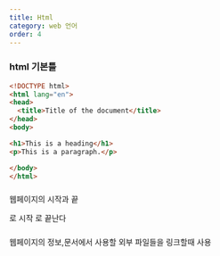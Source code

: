 ```yaml
---
title: Html
category: web 언어
order: 4
---
```


### html 기본틀

```html
<!DOCTYPE html>
<html lang="en">
<head>
  <title>Title of the document</title>
</head>
<body>

<h1>This is a heading</h1>
<p>This is a paragraph.</p>

</body>
</html>
```
### <html>
웹페이지의 시작과 끝
<html>로 시작 </html>로 끝난다

### <head>
웹페이지의 정보,문서에서 사용할 외부 파일들을 링크할때 사용
<title>, <meta>등

### <body>
브라우저에 실제 표시되는 내용

### <title>
문서 제목

### <meta>
문자 인코딩 및 문서 키워드 요약 정보

### <div>
컨텐츠들을 묶을때 사용한다

### <a>
웹페이지나 외부 사이트 연결

### <script>
코드 삽입

### <link>
외부 파일을 연결할 때 사용한다

### <img>
이미지 삽입
```
<img src="이미지 경로">
```